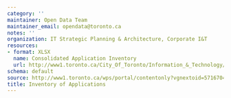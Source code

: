 ```yaml
---
category: ''
maintainer: Open Data Team
maintainer_email: opendata@toronto.ca
notes: ''
organization: IT Strategic Planning & Architecture, Corporate I&T
resources:
- format: XLSX
  name: Consolidated Application Inventory
  url: http://www1.toronto.ca/City_Of_Toronto/Information_&_Technology/Open_Data/Data_Sets/Assets/Files/applicationInventoryFinal20120507.xlsx
schema: default
source: http://www1.toronto.ca/wps/portal/contentonly?vgnextoid=5716704772cc7310VgnVCM1000003dd60f89RCRD&vgnextchannel=1a66e03bb8d1e310VgnVCM10000071d60f89RCRD
title: Inventory of Applications
---
```

